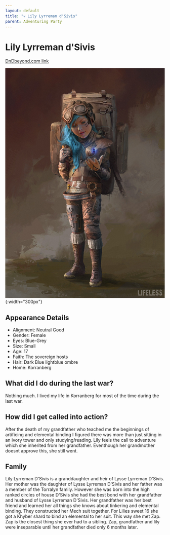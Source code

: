 ```yaml
---
layout: default
title: "💀 Lily Lyrreman d'Sivis"
parent: Adventuring Party
---
```


# Lily Lyrreman d'Sivis

[DnDbeyond.com link](https://www.dndbeyond.com/characters/39397532)

![full_art](img/lily.jpeg){:width="300px"}

## Appearance Details

- Alignment: Neutral Good
- Gender: Female
- Eyes: Blue-Grey
- Size: Small
- Age: 17
- Faith: The sovereign hosts
- Hair: Dark Blue lightblue ombre
- Home: Korranberg

## What did I do during the last war?

Nothing much. I lived my life in Korranberg for most of the time during the last war.

## How did I get called into action?

After the death of my grandfather who teached me the beginnings of artificing and elemental binding I figured there was more than just sitting in an ivory tower and only studying/reading. Lily feels the call to adventure which she inherited from her grandfather. Eventhough her grandmother doesnt approve this, she still went.

## Family

Lily Lyrreman D'Sivis is a granddaughter and heir of Lysse Lyrreman D'Sivis. Her mother was the daughter of Lysse Lyrreman D'Sivis and her father was a member of the Torralyn family. However she was born into the high ranked circles of house D'Sivis she had the best bond with her grandfather and husband of Lysse Lyrreman D'Sivis. Her grandfather was her best friend and learned her all things she knows about tinkering and elemental binding. They constructed her Mech suit together. For Lilies sweet 16 she got a Khyber shard to bind an elemental to her suit. This way she met Zap. Zap is the closest thing she ever had to a sibling. Zap, grandfather and lily were inseparable until her grandfather died only 6 months later.
